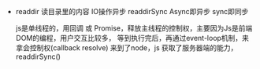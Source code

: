 - readdir
    读目录里的内容  IO操作异步
    readdirSync  Async即异步    sync即同步

    js是单线程的，用回调 或 Promise，释放主线程的控制权，主要因为Js是前端DOM的编程，用户交互比较多，
    等到执行完后，再通过event-loop机制，来拿会控制权(callback resolve)
    来到了node，js 获取了服务器端的能力，
    readdirSync()